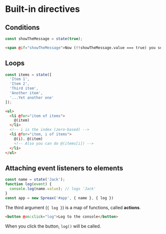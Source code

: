 # Built-in directives

## Conditions
```js
const showTheMessage = state(true);
```
```html
<span @if="showTheMessage">Now (!!showTheMessage.value === true) you see me!</button>
```

## Loops
```js
const items = state([
  'Item 1',
  'Item 2',
  'Third item',
  'Another item',
  '...Yet another one'
]);
```
```html
<ul>
  <li @for="item of items">
    @(item)
  </li>
  <!-- i is the index (zero-based) -->
  <li @for="item, i of items">
    @(i). @(item)
    <!-- Also you can do @(items[i]) -->
  </li>
</ul>
```

## Attaching event listeners to elements
```js
const name = state('Jack');
function log(event) {
  console.log(name.value); // logs 'Jack'
}
const app = new Spreax('#app', { name }, { log })
```
The third argument (`{ log }`) is a map of functions, called **actions**.
```html
<button @on:click="log">Log to the console</button>
```
When you click the button, `log()` will be called.
